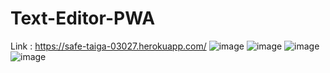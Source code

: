 ﻿# Text-Editor-PWA
 Link : https://safe-taiga-03027.herokuapp.com/ 
![image](https://user-images.githubusercontent.com/90451018/192172046-8d063b2c-45fc-4434-b3be-aaac1b23bcb0.png)
![image](https://user-images.githubusercontent.com/90451018/192172087-2bd894a1-2c2d-44c8-bc0f-bf5896236964.png)
![image](https://user-images.githubusercontent.com/90451018/192172115-1231c490-a1db-4ad1-8f0b-be50163be412.png)
![image](https://user-images.githubusercontent.com/90451018/192172173-cf3e600e-4eaa-42b3-8f48-86d3be5aff4e.png)
